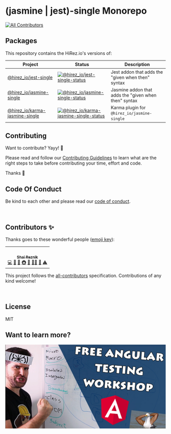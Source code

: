 # (jasmine | jest)-single Monorepo

 <!-- ALL-CONTRIBUTORS-BADGE:START - Do not remove or modify this section -->
[![All Contributors](https://img.shields.io/badge/all_contributors-1-green.svg?style=flat-square)](#contributors-)
<!-- ALL-CONTRIBUTORS-BADGE:END -->

## Packages

This repository contains the HiRez.io's versions of:

| Project                         | Status                                                                           | Description                                          |
| ------------------------------- | -------------------------------------------------------------------------------- | ---------------------------------------------------- |
| [@hirez_io/jest-single]          | [![@hirez_io/jest-single-status]][@hirez_io/jest-single-package]                   | Jest addon that adds the "given when then" syntax    |
| [@hirez_io/jasmine-single]       | [![@hirez_io/jasmine-single-status]][@hirez_io/jasmine-single-package]             | Jasmine addon that adds the "given when then" syntax |
| [@hirez_io/karma-jasmine-single] | [![@hirez_io/karma-jasmine-single-status]][@hirez_io/karma-jasmine-single-package] | Karma plugin for `@hirez_io/jasmine-single`           |

[@hirez_io/jest-single]: https://github.com/hirezio/single/tree/main/packages/jest-single
[@hirez_io/jasmine-single]: https://github.com/hirezio/single/tree/main/packages/jasmine-single
[@hirez_io/karma-jasmine-single]: https://github.com/hirezio/single/tree/main/packages/karma-jasmine-single
[@hirez_io/jest-single-status]: https://img.shields.io/npm/v/@hirez_io/jest-single.svg
[@hirez_io/jest-single-package]: https://npmjs.com/package/@hirez_io/jest-single
[@hirez_io/jasmine-single-status]: https://img.shields.io/npm/v/@hirez_io/jasmine-single.svg
[@hirez_io/jasmine-single-package]: https://npmjs.com/package/@hirez_io/jasmine-single
[@hirez_io/karma-jasmine-single-status]: https://img.shields.io/npm/v/@hirez_io/karma-jasmine-single.svg
[@hirez_io/karma-jasmine-single-package]: https://npmjs.com/package/@hirez_io/karma-jasmine-single

## Contributing

Want to contribute? Yayy! 🎉

Please read and follow our [Contributing Guidelines](CONTRIBUTING.md) to learn what are the right steps to take before contributing your time, effort and code.

Thanks 🙏

## Code Of Conduct

Be kind to each other and please read our [code of conduct](CODE_OF_CONDUCT.md).


<br/>

## Contributors ✨

Thanks goes to these wonderful people ([emoji key](https://allcontributors.org/docs/en/emoji-key)):

<!-- ALL-CONTRIBUTORS-LIST:START - Do not remove or modify this section -->
<!-- prettier-ignore-start -->
<!-- markdownlint-disable -->
<table>
  <tr>
    <td align="center"><a href="https://www.hirez.io/become-a-testing-master?utm_medium=Open_Source&utm_source=Github&utm_campaign=Lead_Generation&utm_content=single--all-contributors-profile-link"><img src="https://avatars1.githubusercontent.com/u/1430726?v=4?s=100" width="100px;" alt=""/><br /><sub><b>Shai Reznik</b></sub></a><br /><a href="https://github.com/hirezio/single/commits?author=shairez" title="Code">💻</a> <a href="https://github.com/hirezio/single/commits?author=shairez" title="Documentation">📖</a> <a href="#ideas-shairez" title="Ideas, Planning, & Feedback">🤔</a> <a href="#infra-shairez" title="Infrastructure (Hosting, Build-Tools, etc)">🚇</a> <a href="#maintenance-shairez" title="Maintenance">🚧</a> <a href="#mentoring-shairez" title="Mentoring">🧑‍🏫</a> <a href="https://github.com/hirezio/single/pulls?q=is%3Apr+reviewed-by%3Ashairez" title="Reviewed Pull Requests">👀</a> <a href="https://github.com/hirezio/single/commits?author=shairez" title="Tests">⚠️</a></td>
  </tr>
</table>

<!-- markdownlint-restore -->
<!-- prettier-ignore-end -->

<!-- ALL-CONTRIBUTORS-LIST:END -->

This project follows the [all-contributors](https://github.com/all-contributors/all-contributors) specification. Contributions of any kind welcome!

<br/>

## License

MIT

## Want to learn more?

<div align="center">
  <a href="https://learn.hirez.io/?utm_source=github&utm_medium=link&utm_campaign=single">
    <img src="for-readme/test-angular.jpg"
      alt="TestAngular.com - Free Angular Testing Workshop - The Roadmap to Angular Testing Mastery"
      width="600"
    />
  </a>
</div>
